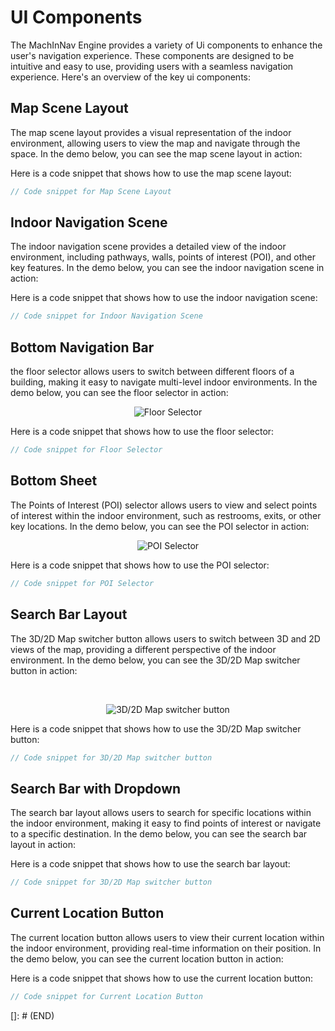# UI Components

The MachInNav Engine provides a variety of Ui components to enhance the user's navigation experience. These components are designed to be intuitive and easy to use, providing users with a seamless navigation experience.
Here's an overview of the key ui components:

## Map Scene Layout
The map scene layout provides a visual representation of the indoor environment, allowing users to view the map and navigate through the space.
In the demo below, you can see the map scene layout in action:


Here is a code snippet that shows how to use the map scene layout:

```kotlin
// Code snippet for Map Scene Layout
```

## Indoor Navigation Scene
The indoor navigation scene provides a detailed view of the indoor environment, including pathways, walls, points of interest (POI), and other key features.
In the demo below, you can see the indoor navigation scene in action:


Here is a code snippet that shows how to use the indoor navigation scene:

```kotlin
// Code snippet for Indoor Navigation Scene
```

## Bottom Navigation Bar
the floor selector allows users to switch between different floors of a building,
making it easy to navigate multi-level indoor environments.
In the demo below, you can see the floor selector in action:
<br>
<p align="center">
  <img src="https://github.com/KvRae/MachInNav-Engine-Docs/assets/58667227/1f05d680-3737-4983-bf73-d6d148389fbf" alt="Floor Selector"/>
</p>

Here is a code snippet that shows how to use the floor selector:

```kotlin
// Code snippet for Floor Selector
```


## Bottom Sheet
The Points of Interest (POI) selector allows users to view and select points of interest within the indoor environment, such as restrooms, exits, or other key locations.
In the demo below, you can see the POI selector in action:
<br>
<p align="center">
  <img src="https://github.com/KvRae/MachInNav-Engine-Docs/assets/58667227/24492e3e-8950-4959-ad7b-0536cfc27605" alt="POI Selector"/>
</p>

Here is a code snippet that shows how to use the POI selector:

```kotlin
// Code snippet for POI Selector
```


## Search Bar Layout
The 3D/2D Map switcher button allows users to switch between 3D and 2D views of the map, providing a different perspective of the indoor environment.
In the demo below, you can see the 3D/2D Map switcher button in action:

<br>
<p align="center">
  <img src="https://github.com/KvRae/MachInNav-Engine-Docs/assets/58667227/ed32b7b1-bd5d-4cf6-8341-5d5795eb9575" alt="3D/2D Map switcher button"/>
</p>

Here is a code snippet that shows how to use the 3D/2D Map switcher button:

```kotlin
// Code snippet for 3D/2D Map switcher button
```

## Search Bar with Dropdown
The search bar layout allows users to search for specific locations within the indoor environment, making it easy to find points of interest or navigate to a specific destination.
In the demo below, you can see the search bar layout in action:

Here is a code snippet that shows how to use the search bar layout:

```kotlin
// Code snippet for 3D/2D Map switcher button
```

## Current Location Button
The current location button allows users to view their current location within the indoor environment, providing real-time information on their position.
In the demo below, you can see the current location button in action:

Here is a code snippet that shows how to use the current location button:

```kotlin
// Code snippet for Current Location Button
```

[]: # (END)

